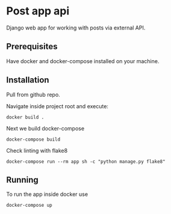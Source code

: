 # Post app api
Django web app for working with posts via external API.

## Prerequisites
Have docker and docker-compose installed on your machine.
## Installation
Pull from github repo.

Navigate inside project root and execute:
```commandline
docker build .
```
Next we build docker-compose
```commandline
docker-compose build
```
Check linting with flake8
```commandline
docker-compose run --rm app sh -c "python manage.py flake8"
```
## Running
To run the app inside docker use
```commandline
docker-compose up
```
